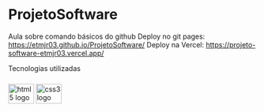 # ProjetoSoftware

Aula sobre comando básicos do github
Deploy no git pages: https://etmjr03.github.io/ProjetoSoftware/
Deploy na Vercel: https://projeto-software-etmjr03.vercel.app/

<p align="left">Tecnologias utilizadas</p>

###

<div align="left">
  <img src="https://cdn.jsdelivr.net/gh/devicons/devicon/icons/html5/html5-original.svg" height="40" width="52" alt="html5 logo"  />
  <img src="https://cdn.jsdelivr.net/gh/devicons/devicon/icons/css3/css3-original.svg" height="40" width="52" alt="css3 logo"  />
</div>

###

